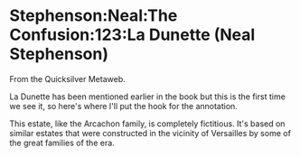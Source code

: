 
# Stephenson:Neal:The Confusion:123:La Dunette (Neal Stephenson)

From the Quicksilver Metaweb.

La Dunette has been mentioned earlier in the book but this is the first time we see it, so here's where I'll put the hook for the annotation.

This estate, like the Arcachon family, is completely fictitious. It's based on similar estates that were constructed in the vicinity of Versailles by some of the great families of the era.
